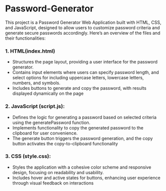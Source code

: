 
# Password-Generator

This project is a Password Generator Web Application built with HTML, CSS, and JavaScript, designed to allow users to customize password criteria and generate secure passwords accordingly. Here’s an overview of the files and their functionalities:





### 1. HTML(index.html)

- Structures the page layout, providing a user interface for the password generator.
- Contains input elements where users can specify password length, and select options for including uppercase letters, lowercase letters, numbers, and symbols.
- Includes buttons to generate and copy the password, with results displayed dynamically on the page

### 2. JavaScript (script.js):

- Defines the logic for generating a password based on selected criteria using the generatePassword function.
- Implements functionality to copy the generated password to the clipboard for user convenience.
- The generate button triggers the password generation, and the copy button activates the copy-to-clipboard functionality

### 3. CSS (style.css):

- Styles the application with a cohesive color scheme and responsive design, focusing on readability and usability.
- Includes hover and active states for buttons, enhancing user experience through visual feedback on interactions

